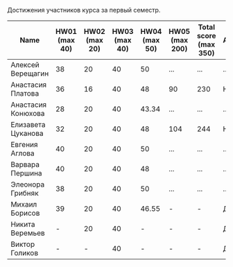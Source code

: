 Достижения участников курса за первый семестр.

| Name | HW01<br />(max 40) | HW02<br />(max 20) | HW03<br />(max 40) | HW04 <br />(max 50) | HW05 <br />(max 200) | Total score<br />(max 350) | Автозачет | Допуск к зачету | зачет |
|--------------------|------|------|--------|------|------|--------------------------|--------------------------|-----------------------------|--------------|
| Алексей Верещагин  | 38   | 20   | 40     | 50   | ...  | ... | ... | ... | ... |
| Анастасия Платова  | 36   | 16   | 40     | 48   | 90   | 230                      | Нет                      | Да                          | ...          |
| Анастасия Конюхова | 28   | 20   | 40     | 43.34| ...  | ... | ... | ... | ... |
| Елизавета Цуканова | 32   | 20   | 40     | 48   | 104  | 244                      | Нет                      | Да                          | ...          |
| Евгения Аглова     | 40   | 20   | 40     | 50   | ...  | ... | ... | ... | ... |
| Варвара Першина    | 40   | 20   | 40     | 48   | ...  | ... | ... | ... | ... |
| Элеонора Грибняк   | 38   | 20   | 40     | 50   | ...  | ... | ... | ... | ... |
| Михаил Борисов     | 39   | 20   | 40     | 46.55| -    | -                        | Да                       |                           - | Да           |
| Никита Веремьев    | -    | 20   | 40     | -    | -    | -                        | Да                       |                           - | Да           |
| Виктор Голиков     | -    | -    | 40     | -    | -    | -                        | Да                       |                           - | Да           |